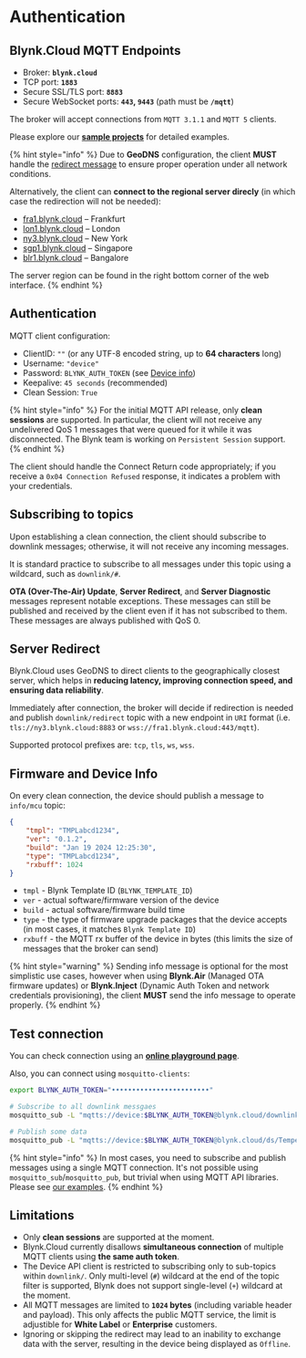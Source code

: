 # Authentication

## Blynk.Cloud MQTT Endpoints

* Broker: **`blynk.cloud`**
* TCP port: **`1883`**
* Secure SSL/TLS port: **`8883`**
* Secure WebSocket ports: **`443`, `9443`** (path must be **`/mqtt`**)

The broker will accept connections from `MQTT 3.1.1` and `MQTT 5` clients.

Please explore our [**sample projects**](https://github.com/Blynk-Technologies/Blynk-MQTT-Samples) for detailed examples.

{% hint style="info" %}
Due to **GeoDNS** configuration, the client **MUST** handle the [redirect message](#server-redirect) to ensure proper operation under all network conditions.

Alternatively, the client can **connect to the regional server direcly** (in which case the redirection will not be needed):

- [fra1.blynk.cloud](https://fra1.blynk.cloud/) – Frankfurt
- [lon1.blynk.cloud](https://lon1.blynk.cloud/) – London
- [ny3.blynk.cloud](https://ny3.blynk.cloud/) – New York
- [sgp1.blynk.cloud](https://sgp1.blynk.cloud/) – Singapore
- [blr1.blynk.cloud](https://blr1.blynk.cloud/) – Bangalore

The server region can be found in the right bottom corner of the web interface.
{% endhint %}

## Authentication

MQTT client configuration:

* ClientID: `""` (or any UTF-8 encoded string, up to **64 characters** long)
* Username: `"device"`
* Password: `BLYNK_AUTH_TOKEN` (see [Device info](../../getting-started/activating-devices/manual-device-activation.md#step-3-getting-auth-token))
* Keepalive: `45 seconds` (recommended)
* Clean Session: `True`

{% hint style="info" %}
For the initial MQTT API release, only **clean sessions** are supported. In particular, the client will not receive any undelivered QoS 1 messages that were queued for it while it was disconnected. The Blynk team is working on `Persistent Session` support.
{% endhint %}

The client should handle the Connect Return code appropriately; if you receive a `0x04 Connection Refused` response, it indicates a problem with your credentials.

## Subscribing to topics

Upon establishing a clean connection, the client should subscribe to downlink messages; otherwise, it will not receive any incoming messages.

It is standard practice to subscribe to all messages under this topic using a wildcard, such as `downlink/#`.

**OTA (Over-The-Air) Update**, **Server Redirect**, and **Server Diagnostic** messages represent notable exceptions.
These messages can still be published and received by the client even if it has not subscribed to them.
These messages are always published with QoS 0.

## Server Redirect

Blynk.Cloud uses GeoDNS to direct clients to the geographically closest server, which helps in **reducing latency, improving connection speed, and ensuring data reliability**.

Immediately after connection, the broker will decide if redirection is needed and publish `downlink/redirect` topic with a new endpoint in `URI` format (i.e. `tls://ny3.blynk.cloud:8883` or `wss://fra1.blynk.cloud:443/mqtt`).

Supported protocol prefixes are: `tcp`, `tls`, `ws`, `wss`.

## Firmware and Device Info

On every clean connection, the device should publish a message to `info/mcu` topic:

```json
{
    "tmpl": "TMPLabcd1234",
    "ver": "0.1.2",
    "build": "Jan 19 2024 12:25:30",
    "type": "TMPLabcd1234",
    "rxbuff": 1024
}
```

* `tmpl` - Blynk Template ID (`BLYNK_TEMPLATE_ID`)
* `ver` - actual software/firmware version of the device
* `build` - actual software/firmware build time
* `type` - the type of firmware upgrade packages that the device accepts (in most cases, it matches `Blynk Template ID`)
* `rxbuff` - the MQTT rx buffer of the device in bytes (this limits the size of messages that the broker can send)

{% hint style="warning" %}
Sending info message is optional for the most simplistic use cases, however when using **Blynk.Air** (Managed OTA firmware updates) or **Blynk.Inject** (Dynamic Auth Token and network credentials provisioning), the client **MUST** send the info message to operate properly.
{% endhint %}

## Test connection

You can check connection using an [**online playground page**](https://html-preview.github.io/?url=https://github.com/Blynk-Technologies/Blynk-MQTT-Samples/blob/main/HTML5_WebSocket/WebSocket-Blynk-MQTT.html).


Also, you can connect using `mosquitto-clients`:

```sh
export BLYNK_AUTH_TOKEN="••••••••••••••••••••••••"

# Subscribe to all downlink messgaes
mosquitto_sub -L "mqtts://device:$BLYNK_AUTH_TOKEN@blynk.cloud/downlink/#" -F "%t: %p"

# Publish some data
mosquitto_pub -L "mqtts://device:$BLYNK_AUTH_TOKEN@blynk.cloud/ds/Temperature" -m "21.3"
```

{% hint style="info" %}
In most cases, you need to subscribe and publish messages using a single MQTT connection.
It's not possible using `mosquitto_sub`/`mosquitto_pub`, but trivial when using MQTT API libraries.
Please see [our examples](https://github.com/Blynk-Technologies/Blynk-MQTT-Samples).
{% endhint %}

## Limitations

* Only **clean sessions** are supported at the moment.
* Blynk.Cloud currently disallows **simultaneous connection** of multiple MQTT clients using **the same auth token**.
* The Device API client is restricted to subscribing only to sub-topics within `downlink/`. Only multi-level (`#`) wildcard at the end of the topic filter is supported, Blynk does not support single-level (`+`) wildcard at the moment.
* All MQTT messages are limited to **`1024` bytes** (including variable header and payload). This only affects the public MQTT service, the limit is adjustible for **White Label** or **Enterprise** customers.
* Ignoring or skipping the redirect may lead to an inability to exchange data with the server, resulting in the device being displayed as `Offline`.

